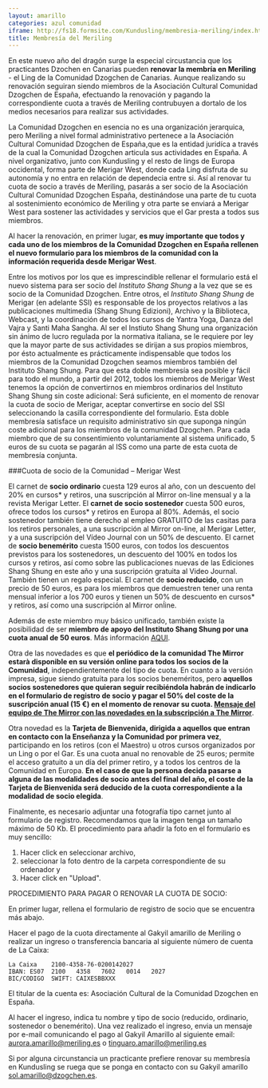 ```yaml
---
layout: amarillo
categories: azul comunidad
iframe: http://fs18.formsite.com/Kundusling/membresia-meriling/index.html
title: Membresía del Meriling
---
```

En este nuevo año del dragón surge la especial circustancia que los practicantes Dzochen en Canarias pueden **renovar la membría en Meriling** - el Ling de la Comunidad Dzogchen de Canarias.
Aunque realizando su renovación seguiran siendo miembros de la Asociación Cultural Comunidad Dzogchen de España, efectuando la renovación y pagando la correspondiente cuota a través de Meriling contrubuyen a dortalo de los medios necesarios para realizar sus actividades.

La Comunidad Dzogchen en esencia no es una organización jerarquica, pero Meriling a nivel formal administrativo pertenece a la Asociación Cultural Comunidad Dzogchen de España,que es la entidad juridíca a través de la cual la Comunidad Dzogchen articula sus actividades en España. A nivel organizativo, junto con Kundusling y el resto de lings de Europa occidental, forma parte de Merigar West, donde cada Ling disfruta de su autonomía y no entra en relación de dependecia entre si. Así al renovar tu cuota de socio a través de Meriling, pasarás a ser socio de la Asociación Cultural Comunidad Dzogchen España, destinándose una parte de tu cuota al sostenimiento económico de Meriling y otra parte se enviará a Merigar West para sostener las actividades y servicios que el Gar presta a todos sus miembros.

Al hacer la renovación, en primer lugar, **es muy importante que todos y cada uno de los miembros de la Comunidad Dzogchen en España rellenen el nuevo formulario para los miembros de la comunidad con la información requerida desde Merigar West**.

Entre los motivos por los que es imprescindible rellenar el formulario está el nuevo sistema para ser socio del *Instituto Shang Shung* a la vez que se es socio de la Comunidad Dzogchen.
Entre otros, el *Instituto Shang Shung* de Merigar (en adelante SSI) es responsable de los proyectos relativos a las publicaciones multimedia (Shang Shung Edizioni), Archivo y la Biblioteca, Webcast, y la coordinación de todos los cursos de Yantra Yoga, Danza del Vajra y Santi Maha Sangha.
Al ser el Instiuto Shang Shung una organización sin ánimo de lucro regulada por la normativa italiana, se le requiere por ley que la mayor parte de sus actividades se dirijan a sus propios miembros, por ésto actualmente es prácticamente indispensable que todos los miembros de la Comunidad Dzogchen seamos miembros también del Instituto Shang Shung.
Para que esta doble membresía sea posible y fácil para todo el mundo, a partir del 2012, todos los miembros de Merigar West tenemos la opción de convertirnos en miembros ordinarios del Instituto Shang Shung sin coste adicional: Será suficiente, en el momento de renovar la cuota de socio de Merigar, aceptar convertirse en socio del SSI seleccionando la casilla correspondiente del formulario.
Esta doble membresía satisface un requisito administrativo sin que suponga ningún coste adicional para los miembros de la comunidad Dzogchen.
Para cada miembro que de su consentimiento voluntariamente al sistema unificado, 5 euros de su cuota se pagarán al ISS como una parte de esta cuota de membresía conjunta.

###Cuota de socio de la Comunidad – Merigar West

El carnet de **socio ordinario** cuesta 129 euros al año, con un descuento del 20% en cursos* y retiros, una suscripción al Mirror on-line mensual y a la revista Merigar Letter.
El **carnet de socio sostenedor** cuesta 500 euros, ofrece todos los cursos* y retiros en Europa al 80%. Además, el socio sostenedor también tiene derecho al empleo GRATUITO de las casitas para los retiros personales, a una suscripción al Mirror on-line, al Merigar Letter, y a una suscripción del Vídeo Journal con un 50% de descuento.
El carnet de **socio benemérito** cuesta 1500 euros, con todos los descuentos previstos para los sostenedores, un descuento del 100% en todos los cursos y retiros, así como sobre las publicaciones nuevas de las Ediciones Shang Shung en este año y una suscripción gratuita al Video Journal. También tienen un regalo especial.
El carnet de **socio reducido**, con un precio de 50 euros, es para los miembros que demuestren tener una renta mensual inferior a los 700 euros y tienen un 50% de descuento en cursos* y retiros, así como una suscripción al Mirror onĺine.

Además de este miembro muy básico unificado, también existe la posibilidad de ser **miembro de apoyo del Instituto Shang Shung por una cuota anual de 50 euros**. Más información [AQUI](http://kundusling.squarespace.com/blog-comunidad-dzogchen/2012/2/8/campaa-2012-membresia-de-shang-shung-institute.html).

Otra de las novedades es que **el periódico de la comunidad The Mirror estarà disponible en su versión online para todos los socios de la Comunidad**, independientemente del tipo de cuota. En cuanto a la versión impresa, sigue siendo gratuita para los socios beneméritos, pero **aquellos socios sostenedores que quieran seguir recibiéndola habrán de indicarlo en el formulario de registro de socio y pagar el 50% del coste de la suscripción anual (15 €) en el momento de renovar su cuota. [Mensaje del equipo de The Mirror con las novedades en la subscripción a The Mirror](http://gallery.mailchimp.com/c9856e3f931f78bb8d206fa1e/files/The_Mirror.pdf)**.

Otra novedad es la **Tarjeta de Bienvenida, dirigida a aquellos que entran en contacto con la Enseñanza y la Comunidad por primera vez**, participando en los retiros (con el Maestro) u otros cursos organizados por un Ling o por el Gar. Es una cuota anual no renovable de 25 euros; permite el acceso gratuito a un día del primer retiro, y a todos los centros de la Comunidad en Europa. **En el caso de que la persona decida pasarse a alguna de las modalidades de socio antes del final del año, el coste de la Tarjeta de Bienvenida será deducido de la cuota correspondiente a la modalidad de socio elegida**.

Finalmente, es necesario adjuntar una fotografía tipo carnet junto al formulario de registro. Recomendamos que la imagen tenga un tamaño máximo de 50 Kb. El procedimiento para añadir la foto en el formulario es muy sencillo: 

1. Hacer click en seleccionar archivo, 
2. seleccionar la foto dentro de la carpeta correspondiente de su ordenador y 
3. Hacer click en "Upload".

PROCEDIMIENTO PARA PAGAR O RENOVAR LA CUOTA DE SOCIO:

En primer lugar, rellena el formulario de registro de socio que se encuentra más abajo.

Hacer el pago de la cuota directamente al Gakyil amarillo de Meriling o realizar un ingreso o transferencia bancaria al siguiente número de cuenta de La Caixa:

	La Caixa    2100-4358-76-0200142027
	IBAN: ES07  2100   4358   7602   0014   2027
	BIC/CODIGO  SWIFT: CAIXESBBXXX

El titular de la cuenta es: Asociación Cultural de la Comunidad Dzogchen en España.

Al hacer el ingreso, indica tu nombre y tipo de socio (reducido, ordinario, sostenedor o benemérito). Una vez realizado el ingreso, envia un mensaje por e-mail comunicando el pago al Gakyil Amarillo al siguiente email: <aurora.amarillo@meriling.es> o <tinguaro.amarillo@meriling.es>

Si por alguna circunstancia un practicante prefiere renovar su membresía en Kundusling se ruega que se ponga en contacto con su Gakyil amarillo <sol.amarillo@dzogchen.es>.
